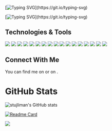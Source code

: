 [![Typing SVG](https://readme-typing-svg.herokuapp.com/?lines=Hi+%F0%9F%91%8B%2C+I'm+S+Tujliman+%F0%9F%91%A8%E2%80%8D%F0%9F%92%BB;An+enthusiastic+Full+Stack+developer+%F0%9F%94%A5;)](https://git.io/typing-svg)


[![Typing SVG](https://readme-typing-svg.herokuapp.com/?lines=About+Me+%F0%9F%94%A5;)](https://git.io/typing-svg)

##  Technologies & Tools
![](https://img.shields.io/badge/CODE-HTML-informational?style=flat&logo=HTML5&logoColor=&color=2bbc8a)
![](https://img.shields.io/badge/CODE-CSS-informational?style=flat&logo=CSS3&logoColor=&color=2bb8ca)
![](https://img.shields.io/badge/CODE-BOOTSTRAP-informational?style=flat&logo=bootstrap&logoColor=&color=2bbc8a)
![](https://img.shields.io/badge/CODE-JAVASCRIPT-informational?style=flat&logo=javascript&logoColor=&color=2bbca)
![](https://img.shields.io/badge/CODE-PHP-informational?style=flat&logo=php&logoColor=&color=2bbc8a)
![](https://img.shields.io/badge/CODE-MQSQL-informational?style=flat&logo=mysql&logoColor=&color=2aaba)
![](https://img.shields.io/badge/CODE-REACTJS-informational?style=flat&logo=react&logoColor=&color=2bb8ca)
![](https://img.shields.io/badge/CODE-CPP-informational?style=flat&logo=C++&logoColor=&color=2bbc8a)
![](https://img.shields.io/badge/CODE-NODEJS-informational?style=flat&logo=node.js&logoColor=&color=2bbca)
![](https://img.shields.io/badge/CODE-EXPRESSJS-informational?style=flat&logo=express&logoColor=&color=2bbc8a)
![](https://img.shields.io/badge/CODE-MONGODB-informational?style=flat&logo=mongodb&logoColor=&color=2bb8ca)
![](https://img.shields.io/badge/TOOL-POSTMAN-informational?style=flat&logo=postman&logoColor=&color=2bbc8a)
![](https://img.shields.io/badge/TOOL-VSCODE-informational?style=flat&logo=visualstudio&logoColor=&color=2bb8ca)
![](https://img.shields.io/badge/CODE-TAILWIND-informational?style=flat&logo=tailwindcss&logoColor=&color=2bbc8a)
![](https://img.shields.io/badge/CODE-MATERIALUI-informational?style=flat&logo=mui&logoColor=&color=2bbca)
![](https://img.shields.io/badge/TOOL-GIT-informational?style=flat&logo=git&logoColor=&color=2bbc8a)
![](https://img.shields.io/badge/CODE-C-informational?style=flat&logo=c&logoColor=&color=2bbb8ca)


## Connect With Me

<!-- Actual text -->

You can find me on or on .

<!-- Icons -->


[2.2]: https://raw.githubusercontent.com/stujliman/stujliman/master/linkedin-3-16.png (LinkedIn icon without padding)

<!-- Links to your social media accounts -->

[1]: (https://twitter.com/tujlimaan)
[2]: https://www.linkedin.com/in/stujlimaan/


# GitHub Stats
![stujliman's GitHub stats](https://github-readme-stats.vercel.app/api?username=stujlimaan&show_icons=true&theme=radical)

[![Readme Card](https://github-readme-stats.vercel.app/api/pin/?username=stujlimaan&repo=stujliman)](https://github.com/stujlimaan/stujliman)


<img align="center" src="https://github-readme-stats.vercel.app/api/top-langs/?username=stujlimaan&theme=<THEME_NAME>" />
